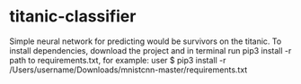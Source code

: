 # titanic-classifier
Simple neural network for predicting would be survivors on the titanic.
To install dependencies, download the project and in terminal run pip3 install -r path to requirements.txt, for example:
user $ pip3 install -r /Users/username/Downloads/mnistcnn-master/requirements.txt
